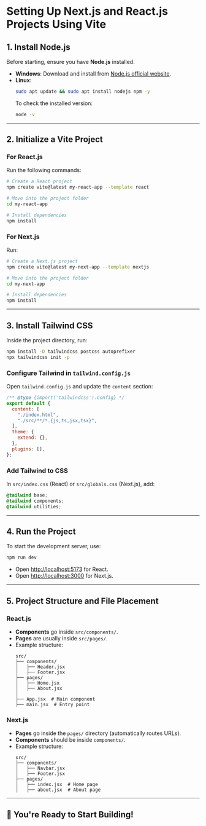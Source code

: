 # Setting Up Next.js and React.js Projects Using Vite

## 1. Install Node.js

Before starting, ensure you have **Node.js** installed.

- **Windows**: Download and install from [Node.js official website](https://nodejs.org/).
- **Linux**:
  ```sh
  sudo apt update && sudo apt install nodejs npm -y
  ```
  To check the installed version:
  ```sh
  node -v
  ```

---

## 2. Initialize a Vite Project

### For React.js

Run the following commands:

```sh
# Create a React project
npm create vite@latest my-react-app --template react

# Move into the project folder
cd my-react-app

# Install dependencies
npm install
```

### For Next.js

Run:

```sh
# Create a Next.js project
npm create vite@latest my-next-app --template nextjs

# Move into the project folder
cd my-next-app

# Install dependencies
npm install
```

---

## 3. Install Tailwind CSS

Inside the project directory, run:

```sh
npm install -D tailwindcss postcss autoprefixer
npx tailwindcss init -p
```

### Configure Tailwind in `tailwind.config.js`

Open `tailwind.config.js` and update the `content` section:

```js
/** @type {import('tailwindcss').Config} */
export default {
  content: [
    "./index.html",
    "./src/**/*.{js,ts,jsx,tsx}",
  ],
  theme: {
    extend: {},
  },
  plugins: [],
};
```

### Add Tailwind to CSS

In `src/index.css` (React) or `src/globals.css` (Next.js), add:

```css
@tailwind base;
@tailwind components;
@tailwind utilities;
```

---

## 4. Run the Project

To start the development server, use:

```sh
npm run dev
```

- Open [http://localhost:5173](http://localhost:5173) for React.
- Open [http://localhost:3000](http://localhost:3000) for Next.js.

---

## 5. Project Structure and File Placement

### React.js
- **Components** go inside `src/components/`.
- **Pages** are usually inside `src/pages/`.
- Example structure:
  ```
  src/
  ├── components/
  │   ├── Header.jsx
  │   ├── Footer.jsx
  ├── pages/
  │   ├── Home.jsx
  │   ├── About.jsx
  │
  ├── App.jsx  # Main component
  ├── main.jsx  # Entry point
  ```

### Next.js
- **Pages** go inside the `pages/` directory (automatically routes URLs).
- **Components** should be inside `components/`.
- Example structure:
  ```
  src/
  ├── components/
  │   ├── Navbar.jsx
  │   ├── Footer.jsx
  ├── pages/
  │   ├── index.jsx  # Home page
  │   ├── about.jsx  # About page
  ```

---

## 🎉 You're Ready to Start Building!
